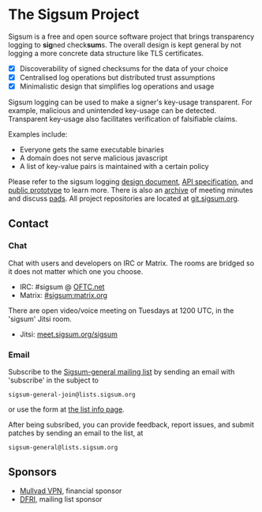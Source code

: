 # The Sigsum Project
Sigsum is a free and open source software project that brings transparency
logging to **sig**ned check**sum**s.  The overall design is kept general
by not logging a more concrete data structure like TLS certificates.

- [x] Discoverability of signed checksums for the data of your choice
- [x] Centralised log operations but distributed trust assumptions
- [x] Minimalistic design that simplifies log operations and usage

Sigsum logging can be used to make a signer's key-usage transparent.  For
example, malicious and unintended key-usage can be detected.  Transparent
key-usage also facilitates verification of falsifiable claims.

Examples include:

- Everyone gets the same executable binaries
- A domain does not serve malicious javascript
- A list of key-value pairs is maintained with a certain policy

Please refer to the sigsum logging
	[design document](https://git.sigsum.org/sigsum/tree/doc/design.md),
	[API specification](https://git.sigsum.org/sigsum/tree/doc/api.md), and
	[public prototype](https://git.sigsum.org/sigsum-log-go/tree/README.md)
to learn more.  There is also an
	[archive](https://git.sigsum.org/sigsum/tree/archive)
of meeting minutes and discuss
	[pads](https://pad.sigsum.org).
All project repositories are located at
	[git.sigsum.org](https://git.sigsum.org).

## Contact
### Chat
Chat with users and developers on IRC or Matrix. The rooms
are bridged so it does not matter which one you choose.

- IRC: \#sigsum @ [OFTC.net](https://oftc.net/)
- Matrix: [#sigsum:matrix.org](https://app.element.io/#/room/#sigsum:matrix.org)

There are open video/voice meeting on Tuesdays at 1200 UTC, in the
'sigsum' Jitsi room.

- Jitsi: [meet.sigsum.org/sigsum](https://meet.sigsum.org/sigsum)

### Email
Subscribe to the
[Sigsum-general mailing list](https://lists.sigsum.org/mailman3/hyperkitty/list/sigsum-general@lists.sigsum.org/)
by sending an email with 'subscribe' in the subject to

    sigsum-general-join@lists.sigsum.org

or use the form at
[the list info page](https://lists.sigsum.org/mailman3/postorius/lists/sigsum-general.lists.sigsum.org/).

After being subsribed, you can provide feedback, report issues, and
submit patches by sending an email to the list, at

    sigsum-general@lists.sigsum.org

## Sponsors
- [Mullvad VPN](https://mullvad.net/), financial sponsor
- [DFRI](https://www.dfri.se/), mailing list sponsor
